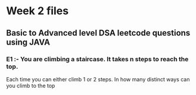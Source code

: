 # Week 2 files
## Basic to Advanced level DSA leetcode questions using JAVA

### E1 :- You are climbing a staircase. It takes n steps to reach the top.
Each time you can either climb 1 or 2 steps. In how many distinct ways can you climb to the top
